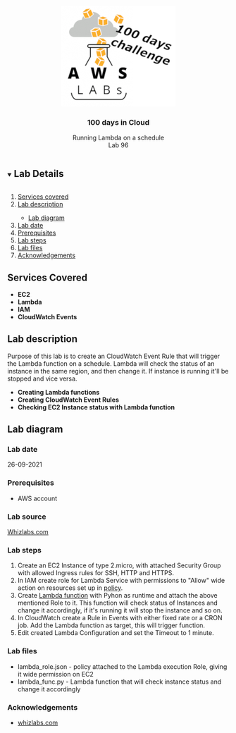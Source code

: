 <br />
<p align="center">
  <a href="https://github.com/CloudedThings/100-Days-in-Cloud">
    <img src="/images/aws-labs-logo.png" alt="Logo" width="260" height="228">
  </a>

  <h3 align="center">100 days in Cloud</h3>

  <p align="center">
    Running Lambda on a schedule
    <br />
    Lab 96
    <br />
  </p>
</p>

<details open="open">
  <summary><h2 style="display: inline-block">Lab Details</h2></summary>
  <ol>
    <li><a href="#services-covered">Services covered</a>
    <li><a href="#lab-description">Lab description</a></li>
      <ul>
        <li><a href="#lab-diagram">Lab diagram</a></li>
      </ul>
    </li>
    <li><a href="#lab-date">Lab date</a></li>
    <li><a href="#prerequisites">Prerequisites</a></li>    
    <li><a href="#lab-steps">Lab steps</a></li>
    <li><a href="#lab-files">Lab files</a></li>
    <li><a href="#acknowledgements">Acknowledgements</a></li>
  </ol>
</details>

## Services Covered
* **EC2**
* **Lambda**
* **IAM**
* **CloudWatch Events**

## Lab description
Purpose of this lab is to create an CloudWatch Event Rule that will trigger the Lambda function on a schedule. Lambda will check the status of an instance in the same region, and then change it. If instance is running it'll be stopped and vice versa.
* **Creating Lambda functions**
* **Creating CloudWatch Event Rules**
* **Checking EC2 Instance status with Lambda function**

## Lab diagram


### Lab date
26-09-2021

### Prerequisites
* AWS account

### Lab source
[Whizlabs.com](https://play.whizlabs.com/site/task_details?lab_type=1&task_id=132&quest_id=36)

### Lab steps
1. Create an EC2 Instance of type 2.micro, with attached Security Group with allowed Ingress rules for SSH, HTTP and HTTPS.
2. In IAM create role for Lambda Service with permissions to "Allow" wide action on resources set up in [policy]().
3. Create [Lambda function]() with Pyhon as runtime and attach the above mentioned Role to it. This function will check status of Instances and change it accordingly, if it's running it will stop the instance and so on.
4. In CloudWatch create a Rule in Events with either fixed rate or a CRON job. Add the Lambda function as target, this will trigger function.
5. Edit created Lambda Configuration and set the Timeout to 1 minute. 
 
### Lab files
* lambda_role.json - policy attached to the Lambda execution Role, giving it wide permission on EC2
* lambda_func.py - Lambda function that will check instance status and change it accordingly

### Acknowledgements
* [whizlabs.com](https://www.whizlabs.com/)